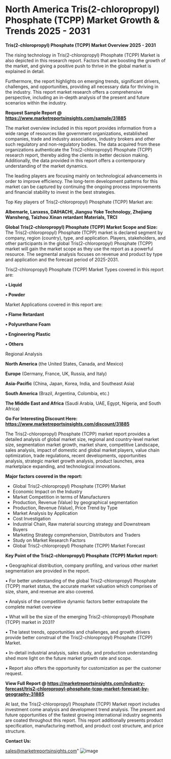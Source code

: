  # North America Tris(2-chloropropyl) Phosphate (TCPP) Market Growth & Trends 2025 - 2031

<Strong> Tris(2-chloropropyl) Phosphate (TCPP) Market Overview 2025 - 2031</strong>

The rising technology in Tris(2-chloropropyl) Phosphate (TCPP) Market is also depicted in this research report. Factors that are boosting the growth of the market, and giving a positive push to thrive in the global market is explained in detail.

Furthermore, the report highlights on emerging trends, significant drivers, challenges, and opportunities, providing all necessary data for thriving in the industry. This report market research offers a comprehensive perspective, including an in-depth analysis of the present and future scenarios within the industry.

<strong>Request Sample Report @ <a href=https://www.marketreportsinsights.com/sample/31885>https://www.marketreportsinsights.com/sample/31885</a></strong>

The market overview included in this report provides information from a wide range of resources like government organizations, established companies, trade and industry associations, industry brokers and other such regulatory and non-regulatory bodies. The data acquired from these organizations authenticate the Tris(2-chloropropyl) Phosphate (TCPP) research report, thereby aiding the clients in better decision making. Additionally, the data provided in this report offers a contemporary understanding of the market dynamics.

The leading players are focusing mainly on technological advancements in order to improve efficiency. The long-term development patterns for this market can be captured by continuing the ongoing process improvements and financial stability to invest in the best strategies.

Top Key players of Tris(2-chloropropyl) Phosphate (TCPP) Market are:

<strong>Albemarle, Lanxess, DAIHACHI, Jiangsu Yoke Technology, Zhejiang Wansheng, Taizhou Xinan retardant Materials, TRCI</strong>

<strong><b>Global Tris(2-chloropropyl) Phosphate (TCPP) Market Scope and Size:</b></strong>
The Tris(2-chloropropyl) Phosphate (TCPP) market is declared segment by company, region (country), type, and application. Players, stakeholders, and other participants in the global Tris(2-chloropropyl) Phosphate (TCPP) market will gain the market scope as they use the report as a powerful resource. The segmental analysis focuses on revenue and product by type and application and the forecast period of 2025-2031.

Tris(2-chloropropyl) Phosphate (TCPP) Market Types covered in this report are:

<strong>• Liquid

• Powder</strong>

Market Applications covered in this report are:

<strong>• Flame Retardant

• Polyurethane Foam

• Engineering Plastic

• Others</strong> 

Regional Analysis

<strong>North America</strong> (the United States, Canada, and Mexico)

<strong>Europe</strong> (Germany, France, UK, Russia, and Italy)

<strong>Asia-Pacific</strong> (China, Japan, Korea, India, and Southeast Asia)

<strong>South America</strong> (Brazil, Argentina, Colombia, etc.)

<strong>The Middle East and Africa</strong> (Saudi Arabia, UAE, Egypt, Nigeria, and South Africa)

<strong>Go For Interesting Discount Here: <a href=https://www.marketreportsinsights.com/discount/31885>https://www.marketreportsinsights.com/discount/31885</a></strong>

The Tris(2-chloropropyl) Phosphate (TCPP) market report provides a detailed analysis of global market size, regional and country-level market size, segmentation market growth, market share, competitive Landscape, sales analysis, impact of domestic and global market players, value chain optimization, trade regulations, recent developments, opportunities analysis, strategic market growth analysis, product launches, area marketplace expanding, and technological innovations.

<strong><b>Major factors covered in the report:</b></strong>
<ul>
  <li>Global Tris(2-chloropropyl) Phosphate (TCPP) Market </li>
  <li>Economic Impact on the Industry</li>
  <li>Market Competition in terms of Manufacturers</li>
  <li>Production, Revenue (Value) by geographical segmentation</li>
  <li>Production, Revenue (Value), Price Trend by Type</li>
  <li>Market Analysis by Application</li>
  <li>Cost Investigation</li>
  <li>Industrial Chain, Raw material sourcing strategy and Downstream Buyers</li>
  <li>Marketing Strategy comprehension, Distributors and Traders</li>
  <li>Study on Market Research Factors</li>
  <li>Global Tris(2-chloropropyl) Phosphate (TCPP) Market Forecast</li>
</ul>

<strong><b>Key Point of the Tris(2-chloropropyl) Phosphate (TCPP) Market report:</b></strong>

• Geographical distribution, company profiling, and various other market segmentation are provided in the report.

• For better understanding of the global Tris(2-chloropropyl) Phosphate (TCPP) market status, the accurate market valuation which comprises of size, share, and revenue are also covered.

• Analysis of the competitive dynamic factors better extrapolate the complete market overview

• What will be the size of the emerging Tris(2-chloropropyl) Phosphate (TCPP) market in 2031?

• The latest trends, opportunities and challenges, and growth drivers provide better construal of the Tris(2-chloropropyl) Phosphate (TCPP) Market.

• In-detail industrial analysis, sales study, and production understanding shed more light on the future market growth rate and scope.

• Report also offers the opportunity for customization as per the customer request.

<strong><b>View Full Report @ <a href=https://marketreportsinsights.com/industry-forecast/tris2-chloropropyl-phosphate-tcpp-market-forecast-by-geography-31885>https://marketreportsinsights.com/industry-forecast/tris2-chloropropyl-phosphate-tcpp-market-forecast-by-geography-31885</a></b></strong>


At last, the Tris(2-chloropropyl) Phosphate (TCPP) Market report includes investment come analysis and development trend analysis. The present and future opportunities of the fastest growing international industry segments are coated throughout this report. This report additionally presents product specification, manufacturing method, and product cost structure, and price structure.

<strong>Contact Us:</strong>

sales@marketreportsinsights.com"
![image](https://github.com/user-attachments/assets/4a92aa4d-2656-4a12-8534-96077d880773)

